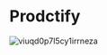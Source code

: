 # Prodctify
![viuqd0p7l5cy1irrneza](https://github.com/tushar2704/Productify/assets/66141195/36efd86d-b8ca-435a-a42d-f6ae8e78716b)

